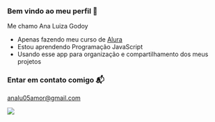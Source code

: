 ### Bem vindo ao meu perfil 🌠

Me chamo Ana Luiza Godoy

- Apenas fazendo meu curso de [Alura](https://www.alura.com.br)
- Estou aprendendo Programação JavaScript
- Usando esse app para organização e compartilhamento dos meus projetos

### Entar em contato comigo 📬
analu05amor@gmail.com 




![](https://media1.tenor.com/m/uVSdR8F-vU8AAAAd/i-am-in-hell-in-hell.gif)
